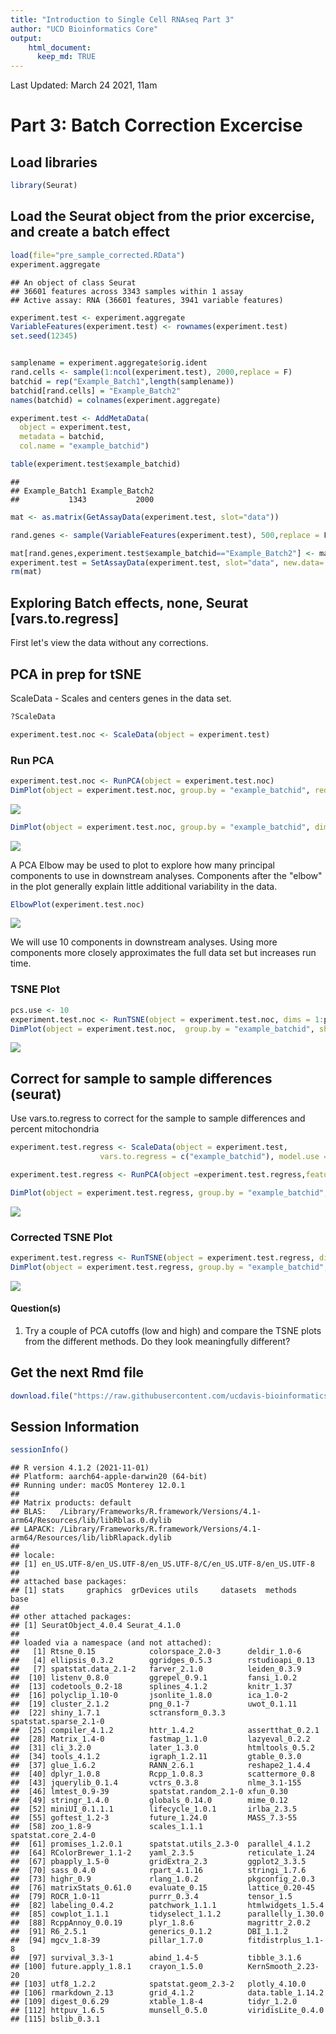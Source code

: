```yaml
---
title: "Introduction to Single Cell RNAseq Part 3"
author: "UCD Bioinformatics Core"
output:
    html_document:
      keep_md: TRUE
---
```



Last Updated: March 24 2021, 11am

# Part 3: Batch Correction Excercise


## Load libraries

```r
library(Seurat)
```

## Load the Seurat object from the prior excercise, and **create a batch effect**


```r
load(file="pre_sample_corrected.RData")
experiment.aggregate
```

```
## An object of class Seurat 
## 36601 features across 3343 samples within 1 assay 
## Active assay: RNA (36601 features, 3941 variable features)
```

```r
experiment.test <- experiment.aggregate
VariableFeatures(experiment.test) <- rownames(experiment.test)
set.seed(12345)


samplename = experiment.aggregate$orig.ident
rand.cells <- sample(1:ncol(experiment.test), 2000,replace = F)
batchid = rep("Example_Batch1",length(samplename))
batchid[rand.cells] = "Example_Batch2"
names(batchid) = colnames(experiment.aggregate)

experiment.test <- AddMetaData(
  object = experiment.test,
  metadata = batchid,
  col.name = "example_batchid")

table(experiment.test$example_batchid)
```

```
## 
## Example_Batch1 Example_Batch2 
##           1343           2000
```

```r
mat <- as.matrix(GetAssayData(experiment.test, slot="data"))

rand.genes <- sample(VariableFeatures(experiment.test), 500,replace = F)

mat[rand.genes,experiment.test$example_batchid=="Example_Batch2"] <- mat[rand.genes,experiment.test$example_batchid=="Example_Batch2"] + 0.22
experiment.test = SetAssayData(experiment.test, slot="data", new.data= mat )
rm(mat)
```

## Exploring Batch effects, none, Seurat [vars.to.regress]

First let's view the data without any corrections.

## PCA in prep for tSNE

ScaleData - Scales and centers genes in the data set.

```r
?ScaleData
```



```r
experiment.test.noc <- ScaleData(object = experiment.test)
```

### Run PCA

```r
experiment.test.noc <- RunPCA(object = experiment.test.noc)
DimPlot(object = experiment.test.noc, group.by = "example_batchid", reduction = "pca", shuffle = TRUE)
```

<img src="scRNA_Workshop-PART3_files/figure-html/pca_none-1.png" style="display: block; margin: auto;" />

```r
DimPlot(object = experiment.test.noc, group.by = "example_batchid", dims = c(2,3), reduction = "pca", shuffle = TRUE)
```

<img src="scRNA_Workshop-PART3_files/figure-html/pca_none-2.png" style="display: block; margin: auto;" />

A PCA Elbow may be used to plot to explore how many principal components to use in downstream analyses. Components after the "elbow" in the plot generally explain little additional variability in the data.


```r
ElbowPlot(experiment.test.noc)
```

![](scRNA_Workshop-PART3_files/figure-html/pca_elbow-1.png)<!-- -->

We will use 10 components in downstream analyses. Using more components more closely approximates the full data set but increases run time.

### TSNE Plot

```r
pcs.use <- 10
experiment.test.noc <- RunTSNE(object = experiment.test.noc, dims = 1:pcs.use)
DimPlot(object = experiment.test.noc,  group.by = "example_batchid", shuffle = TRUE)
```

<img src="scRNA_Workshop-PART3_files/figure-html/tsne-1.png" style="display: block; margin: auto;" />

## Correct for sample to sample differences (seurat)

Use vars.to.regress to correct for the sample to sample differences and percent mitochondria

```r
experiment.test.regress <- ScaleData(object = experiment.test,
                    vars.to.regress = c("example_batchid"), model.use = "linear")

experiment.test.regress <- RunPCA(object =experiment.test.regress,features=rownames(experiment.test.noc))

DimPlot(object = experiment.test.regress, group.by = "example_batchid", reduction = "pca", shuffle = TRUE)
```

<img src="scRNA_Workshop-PART3_files/figure-html/scaledata_regress-1.png" style="display: block; margin: auto;" />

### Corrected TSNE Plot

```r
experiment.test.regress <- RunTSNE(object = experiment.test.regress, dims.use = 1:50)
DimPlot(object = experiment.test.regress, group.by = "example_batchid", reduction = "tsne")
```

<img src="scRNA_Workshop-PART3_files/figure-html/tsne_2-1.png" style="display: block; margin: auto;" />

#### Question(s)

1. Try a couple of PCA cutoffs (low and high) and compare the TSNE plots from the different methods.  Do they look meaningfully different?

## Get the next Rmd file

```r
download.file("https://raw.githubusercontent.com/ucdavis-bioinformatics-training/2022-March-Single-Cell-RNA-Seq-Analysis/main/data_analysis/scRNA_Workshop-PART4.Rmd", "scRNA_Workshop-PART4.Rmd")
```

## Session Information

```r
sessionInfo()
```

```
## R version 4.1.2 (2021-11-01)
## Platform: aarch64-apple-darwin20 (64-bit)
## Running under: macOS Monterey 12.0.1
## 
## Matrix products: default
## BLAS:   /Library/Frameworks/R.framework/Versions/4.1-arm64/Resources/lib/libRblas.0.dylib
## LAPACK: /Library/Frameworks/R.framework/Versions/4.1-arm64/Resources/lib/libRlapack.dylib
## 
## locale:
## [1] en_US.UTF-8/en_US.UTF-8/en_US.UTF-8/C/en_US.UTF-8/en_US.UTF-8
## 
## attached base packages:
## [1] stats     graphics  grDevices utils     datasets  methods   base     
## 
## other attached packages:
## [1] SeuratObject_4.0.4 Seurat_4.1.0      
## 
## loaded via a namespace (and not attached):
##   [1] Rtsne_0.15            colorspace_2.0-3      deldir_1.0-6         
##   [4] ellipsis_0.3.2        ggridges_0.5.3        rstudioapi_0.13      
##   [7] spatstat.data_2.1-2   farver_2.1.0          leiden_0.3.9         
##  [10] listenv_0.8.0         ggrepel_0.9.1         fansi_1.0.2          
##  [13] codetools_0.2-18      splines_4.1.2         knitr_1.37           
##  [16] polyclip_1.10-0       jsonlite_1.8.0        ica_1.0-2            
##  [19] cluster_2.1.2         png_0.1-7             uwot_0.1.11          
##  [22] shiny_1.7.1           sctransform_0.3.3     spatstat.sparse_2.1-0
##  [25] compiler_4.1.2        httr_1.4.2            assertthat_0.2.1     
##  [28] Matrix_1.4-0          fastmap_1.1.0         lazyeval_0.2.2       
##  [31] cli_3.2.0             later_1.3.0           htmltools_0.5.2      
##  [34] tools_4.1.2           igraph_1.2.11         gtable_0.3.0         
##  [37] glue_1.6.2            RANN_2.6.1            reshape2_1.4.4       
##  [40] dplyr_1.0.8           Rcpp_1.0.8.3          scattermore_0.8      
##  [43] jquerylib_0.1.4       vctrs_0.3.8           nlme_3.1-155         
##  [46] lmtest_0.9-39         spatstat.random_2.1-0 xfun_0.30            
##  [49] stringr_1.4.0         globals_0.14.0        mime_0.12            
##  [52] miniUI_0.1.1.1        lifecycle_1.0.1       irlba_2.3.5          
##  [55] goftest_1.2-3         future_1.24.0         MASS_7.3-55          
##  [58] zoo_1.8-9             scales_1.1.1          spatstat.core_2.4-0  
##  [61] promises_1.2.0.1      spatstat.utils_2.3-0  parallel_4.1.2       
##  [64] RColorBrewer_1.1-2    yaml_2.3.5            reticulate_1.24      
##  [67] pbapply_1.5-0         gridExtra_2.3         ggplot2_3.3.5        
##  [70] sass_0.4.0            rpart_4.1.16          stringi_1.7.6        
##  [73] highr_0.9             rlang_1.0.2           pkgconfig_2.0.3      
##  [76] matrixStats_0.61.0    evaluate_0.15         lattice_0.20-45      
##  [79] ROCR_1.0-11           purrr_0.3.4           tensor_1.5           
##  [82] labeling_0.4.2        patchwork_1.1.1       htmlwidgets_1.5.4    
##  [85] cowplot_1.1.1         tidyselect_1.1.2      parallelly_1.30.0    
##  [88] RcppAnnoy_0.0.19      plyr_1.8.6            magrittr_2.0.2       
##  [91] R6_2.5.1              generics_0.1.2        DBI_1.1.2            
##  [94] mgcv_1.8-39           pillar_1.7.0          fitdistrplus_1.1-8   
##  [97] survival_3.3-1        abind_1.4-5           tibble_3.1.6         
## [100] future.apply_1.8.1    crayon_1.5.0          KernSmooth_2.23-20   
## [103] utf8_1.2.2            spatstat.geom_2.3-2   plotly_4.10.0        
## [106] rmarkdown_2.13        grid_4.1.2            data.table_1.14.2    
## [109] digest_0.6.29         xtable_1.8-4          tidyr_1.2.0          
## [112] httpuv_1.6.5          munsell_0.5.0         viridisLite_0.4.0    
## [115] bslib_0.3.1
```
